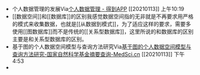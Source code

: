 - 个人数据管理的发展Via[个人数据管理 - 得到APP](https://www.dedao.cn/reader?id=bODoM61kAj9Rql84gzG5nVNZopXKY3Do6nWJLrBmEDv2QPMOyx7a6e1dbPQj2Zdm) [[20210113]] 上午10:19
- [[数据空间]]和[[数据库]]的区别我感觉数据空间指的无非就是不再要求用严格的模式来收集数据，也就是[[从数据到模式]]，为了适应这样的要求，需要多使用[[图数据库]]而不是传统的[[关系型数据库]]，这里所说的和数据库的区别主要是和关系型数据库的区别。
- 基于图的个人数据空间模型与查询方法研究Via[基于图的个人数据空间模型与查询方法研究-国家自然科学基金摘要查询-MedSci.cn](https://www.medsci.cn/sci/nsfc_show.do?id=cf651e4235f2) [[20210113]] 下午4:53
- 

